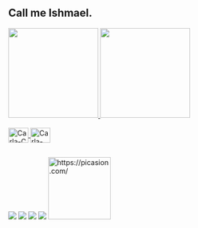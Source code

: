 ## Call me Ishmael.
 <div>
  <a href="https://github.com/skapkun">
  <img height="180em" src="https://github-readme-stats.vercel.app/api?username=skapkun&show_icons=true&theme=dark&include_all_commits=true&count_private=true"/>
  <img height="180em" src="https://github-readme-stats.vercel.app/api/top-langs/?username=skapkun&layout=compact&langs_count=7&theme=dracula"/>
</div>
 <div style="display: inline_block"><br>
  <img align="center" alt="Carla-C" height="30" width="40" src="https://img.shields.io/badge/C-00599C?style=for-the-badge&logo=c&logoColor=white">
  <img align="center" alt="Carla-Java" height="30" width="40" src="https://img.shields.io/badge/Java-ED8B00?style=for-the-badge&logo=java&logoColor=white">
 
</div>
 
  ##
  
  
 <div> 
  <a href="https://www.youtube.com/channel/UC5hzvcSPpQX9RkigdVCECGA" target="_blank"><img src="https://img.shields.io/badge/YouTube-FF0000?style=for-the-badge&logo=youtube&logoColor=white" target="_blank"></a>
  <a href="https://instagram.com/skapkun/" target="_blank"><img src="https://img.shields.io/badge/-Instagram-%23E4405F?style=for-the-badge&logo=instagram&logoColor=white" target="_blank"></a>
  <a href = "mailto:skapkun@gmail.com"><img src="https://img.shields.io/badge/-Gmail-%23333?style=for-the-badge&logo=gmail&logoColor=white" target="_blank"></a>
  <a href="https://www.linkedin.com/in/carla-cavalcante-4aaa561a2" target="_blank"><img src="https://img.shields.io/badge/-LinkedIn-%230077B5?style=for-the-badge&logo=linkedin&logoColor=white" target="_blank"></a> 
   <a href="https://picasion.com/"><img src="https://i.picasion.com/pic91/9e4a2f12be6c0fd345f9c4f7c19bccdd.gif" width="125" height="125" border="0" alt="https://picasion.com/" /></a><br /><a href="https://picasion.com/"> 
 

